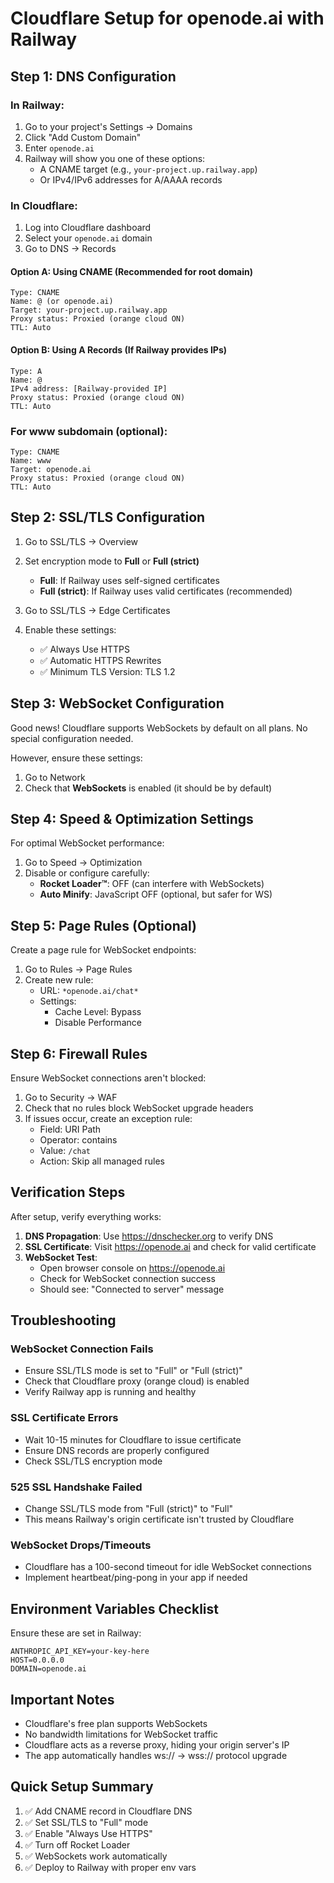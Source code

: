 # Cloudflare Setup for openode.ai with Railway

## Step 1: DNS Configuration

### In Railway:
1. Go to your project's Settings → Domains
2. Click "Add Custom Domain"
3. Enter `openode.ai`
4. Railway will show you one of these options:
   - A CNAME target (e.g., `your-project.up.railway.app`)
   - Or IPv4/IPv6 addresses for A/AAAA records

### In Cloudflare:
1. Log into Cloudflare dashboard
2. Select your `openode.ai` domain
3. Go to DNS → Records

#### Option A: Using CNAME (Recommended for root domain)
```
Type: CNAME
Name: @ (or openode.ai)
Target: your-project.up.railway.app
Proxy status: Proxied (orange cloud ON)
TTL: Auto
```

#### Option B: Using A Records (If Railway provides IPs)
```
Type: A
Name: @
IPv4 address: [Railway-provided IP]
Proxy status: Proxied (orange cloud ON)
TTL: Auto
```

### For www subdomain (optional):
```
Type: CNAME
Name: www
Target: openode.ai
Proxy status: Proxied (orange cloud ON)
TTL: Auto
```

## Step 2: SSL/TLS Configuration

1. Go to SSL/TLS → Overview
2. Set encryption mode to **Full** or **Full (strict)**
   - **Full**: If Railway uses self-signed certificates
   - **Full (strict)**: If Railway uses valid certificates (recommended)

3. Go to SSL/TLS → Edge Certificates
4. Enable these settings:
   - ✅ Always Use HTTPS
   - ✅ Automatic HTTPS Rewrites
   - ✅ Minimum TLS Version: TLS 1.2

## Step 3: WebSocket Configuration

Good news! Cloudflare supports WebSockets by default on all plans. No special configuration needed.

However, ensure these settings:

1. Go to Network
2. Check that **WebSockets** is enabled (it should be by default)

## Step 4: Speed & Optimization Settings

For optimal WebSocket performance:

1. Go to Speed → Optimization
2. Disable or configure carefully:
   - **Rocket Loader™**: OFF (can interfere with WebSockets)
   - **Auto Minify**: JavaScript OFF (optional, but safer for WS)

## Step 5: Page Rules (Optional)

Create a page rule for WebSocket endpoints:

1. Go to Rules → Page Rules
2. Create new rule:
   - URL: `*openode.ai/chat*`
   - Settings:
     - Cache Level: Bypass
     - Disable Performance

## Step 6: Firewall Rules

Ensure WebSocket connections aren't blocked:

1. Go to Security → WAF
2. Check that no rules block WebSocket upgrade headers
3. If issues occur, create an exception rule:
   - Field: URI Path
   - Operator: contains
   - Value: `/chat`
   - Action: Skip all managed rules

## Verification Steps

After setup, verify everything works:

1. **DNS Propagation**: Use https://dnschecker.org to verify DNS
2. **SSL Certificate**: Visit https://openode.ai and check for valid certificate
3. **WebSocket Test**: 
   - Open browser console on https://openode.ai
   - Check for WebSocket connection success
   - Should see: "Connected to server" message

## Troubleshooting

### WebSocket Connection Fails
- Ensure SSL/TLS mode is set to "Full" or "Full (strict)"
- Check that Cloudflare proxy (orange cloud) is enabled
- Verify Railway app is running and healthy

### SSL Certificate Errors
- Wait 10-15 minutes for Cloudflare to issue certificate
- Ensure DNS records are properly configured
- Check SSL/TLS encryption mode

### 525 SSL Handshake Failed
- Change SSL/TLS mode from "Full (strict)" to "Full"
- This means Railway's origin certificate isn't trusted by Cloudflare

### WebSocket Drops/Timeouts
- Cloudflare has a 100-second timeout for idle WebSocket connections
- Implement heartbeat/ping-pong in your app if needed

## Environment Variables Checklist

Ensure these are set in Railway:
```
ANTHROPIC_API_KEY=your-key-here
HOST=0.0.0.0
DOMAIN=openode.ai
```

## Important Notes

- Cloudflare's free plan supports WebSockets
- No bandwidth limitations for WebSocket traffic
- Cloudflare acts as a reverse proxy, hiding your origin server's IP
- The app automatically handles ws:// → wss:// protocol upgrade

## Quick Setup Summary

1. ✅ Add CNAME record in Cloudflare DNS
2. ✅ Set SSL/TLS to "Full" mode
3. ✅ Enable "Always Use HTTPS"
4. ✅ Turn off Rocket Loader
5. ✅ WebSockets work automatically
6. ✅ Deploy to Railway with proper env vars